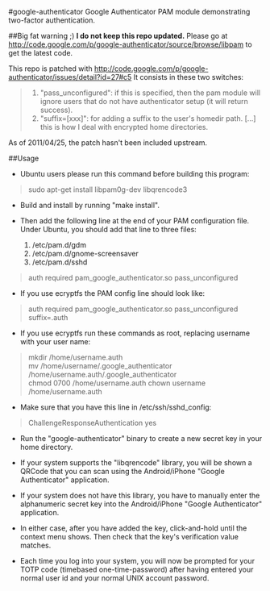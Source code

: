 #google-authenticator
Google Authenticator PAM module demonstrating two-factor authentication.

##Big fat warning ;)
**I do not keep this repo updated.** Please go at http://code.google.com/p/google-authenticator/source/browse/libpam to get the latest code.


This repo is patched with http://code.google.com/p/google-authenticator/issues/detail?id=27#c5 It consists in these two switches:

>	1. "pass_unconfigured": if this is specified, then the pam module will ignore users that do not have authenticator setup (it will return success).
>	2. "suffix=[xxx]": for adding a suffix to the user's homedir path. [...] this is how I deal with encrypted home directories.

As of 2011/04/25, the patch hasn't been included upstream.

##Usage
* Ubuntu users please run this command before building this program:
>	sudo apt-get install libpam0g-dev libqrencode3

* Build and install by running "make install".

* Then add the following line at the end of your PAM configuration file.
  Under Ubuntu, you should add that line to three files:
  1. /etc/pam.d/gdm
  2. /etc/pam.d/gnome-screensaver
  3. /etc/pam.d/sshd
>	auth required pam_google_authenticator.so pass_unconfigured

* If you use ecryptfs the PAM config line should look like:
>	auth required pam_google_authenticator.so pass_unconfigured suffix=.auth

* If you use ecryptfs run these commands as root, replacing username with your user name:
>	mkdir /home/username.auth<br>
>	mv /home/username/.google_authenticator /home/username.auth/.google_authenticator<br>
>	chmod 0700 /home/username.auth
>	chown username /home/username.auth

* Make sure that you have this line in /etc/ssh/sshd_config:
>	ChallengeResponseAuthentication yes

* Run the "google-authenticator" binary to create a new secret key in your home
  directory.

* If your system supports the "libqrencode" library, you will be shown a QRCode
  that you can scan using the Android/iPhone "Google Authenticator" application.

* If your system does not have this library, you have to manually enter the
  alphanumeric secret key into the Android/iPhone "Google Authenticator" application.

* In either case, after you have added the key, click-and-hold until the context
  menu shows. Then check that the key's verification value matches.

* Each time you log into your system, you will now be prompted for your
  TOTP code (timebased one-time-password) after having entered your normal user
  id and your normal UNIX account password.